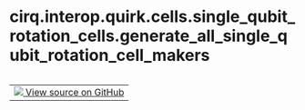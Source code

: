 <div itemscope itemtype="http://developers.google.com/ReferenceObject">
<meta itemprop="name" content="cirq.interop.quirk.cells.single_qubit_rotation_cells.generate_all_single_qubit_rotation_cell_makers" />
<meta itemprop="path" content="Stable" />
</div>

# cirq.interop.quirk.cells.single_qubit_rotation_cells.generate_all_single_qubit_rotation_cell_makers

<!-- Insert buttons and diff -->

<table class="tfo-notebook-buttons tfo-api" align="left">

<td>
  <a target="_blank" href="https://github.com/quantumlib/cirq/tree/master/cirq/interop/quirk/cells/single_qubit_rotation_cells.py">
    <img src="https://www.tensorflow.org/images/GitHub-Mark-32px.png" />
    View source on GitHub
  </a>
</td>
</table>





<pre class="devsite-click-to-copy prettyprint lang-py tfo-signature-link">
<code>cirq.interop.quirk.cells.single_qubit_rotation_cells.generate_all_single_qubit_rotation_cell_makers() -> Iterator[<a href="../../../../../cirq/interop/quirk/cells/CellMaker.md"><code>cirq.interop.quirk.cells.CellMaker</code></a>]
</code></pre>



<!-- Placeholder for "Used in" -->
